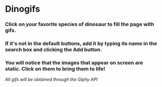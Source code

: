 # Dinogifs

### Click on your favorite species of dinosaur to fill the page with gifs.
### If it's not in the default buttons, add it by typing its name in the search box and clicking the Add button.
### You will notice that the images that appear on screen are static. Click on them to bring them to life!

*All gifs will be obtained through the Giphy API*